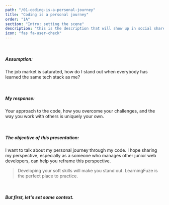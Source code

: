 ```yaml
---
path: "/01-coding-is-a-personal-journey"
title: "Coding is a personal journey"
order: "1A"
section: "Intro: setting the scene"
description: "this is the description that will show up in social shares"
icon: "fas fa-user-check"
---
```


</br>

##### Assumption:

The job market is saturated, how do I stand out when everybody has learned the same tech stack as me?

</br>

##### My response:

Your approach to the code, how you overcome your challenges, and the way you work with others is uniquely your own.

</br>

##### The objective of this presentation:

I want to talk about my personal journey through my code. I hope sharing my perspective, especially as a someone who manages other junior web developers, can help you reframe this perspective.

> Developing your soft skills will make you stand out. LearningFuze is the perfect place to practice.

</br>

##### But first, let's set some context.
